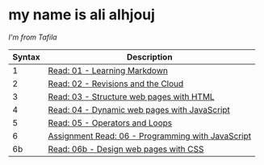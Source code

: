 # my name is ali alhjouj
*I'm from Tafila*

| Syntax      | Description |
| ----------- | ----------- |
|   1   | [Read: 01 - Learning Markdown ](Read01)       |
| 2   | [Read: 02 - Revisions and the Cloud](Read02)        |
| 3   | [ Read: 03 - Structure web pages with HTML](Read03)  |
| 4   | [Read: 04 - Dynamic web pages with JavaScript](Read04)  |
| 5   | [ Read: 05 - Operators and Loops](Read05)  |
| 6 | [	Assignment Read: 06 - Programming with JavaScript](Read06)  |
| 6b   | [ Read: 06b - Design web pages with CSS ](Read06b)  |

